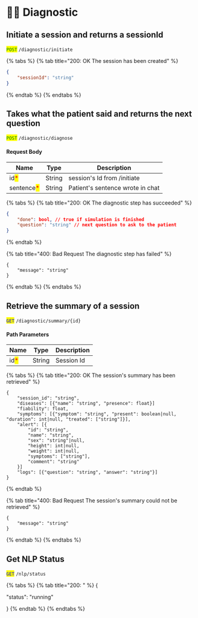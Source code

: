 # 👨‍⚕️ Diagnostic



## Initiate a session and returns a sessionId

<mark style="color:green;">`POST`</mark> `/diagnostic/initiate`

{% tabs %}
{% tab title="200: OK The session has been created" %}
```json
{
    "sessionId": "string"
}
```
{% endtab %}
{% endtabs %}

## Takes what the patient said and returns the next question

<mark style="color:green;">`POST`</mark> `/diagnostic/diagnose`

#### Request Body

| Name                                       | Type   | Description                      |
| ------------------------------------------ | ------ | -------------------------------- |
| id<mark style="color:red;">\*</mark>       | String | session's Id from /initiate      |
| sentence<mark style="color:red;">\*</mark> | String | Patient's sentence wrote in chat |

{% tabs %}
{% tab title="200: OK The diagnostic step has succeeded" %}
```json
{
    "done": bool, // true if simulation is finished
    "question": "string" // next question to ask to the patient
}
```
{% endtab %}

{% tab title="400: Bad Request The diagnostic step has failed" %}
```
{
    "message": "string"
}
```
{% endtab %}
{% endtabs %}

## Retrieve the summary of a session

<mark style="color:blue;">`GET`</mark> `/diagnostic/summary/{id}`

#### Path Parameters

| Name                                 | Type   | Description |
| ------------------------------------ | ------ | ----------- |
| id<mark style="color:red;">\*</mark> | String | Session Id  |

{% tabs %}
{% tab title="200: OK The session's summary has been retrieved" %}
```
{
    "session_id": "string",
    "diseases": [{"name": "string", "presence": float}]
    "fiability": float,
    "symptoms": [{"symptom": "string", "present": boolean|null, "duration": int|null, "treated": ["string"]}],
    "alert": [{
        "id": "string",
        "name": "string",
        "sex": "string"|null,
        "height": int|null,
        "weight": int|null,
        "symptoms": ["string"],
        "comment": "string"
    }]
    "logs": [{"question": "string", "answer": "string"}]
}
```
{% endtab %}

{% tab title="400: Bad Request The session's summary could not be retrieved" %}
```
{
    "message": "string"
}
```
{% endtab %}
{% endtabs %}



## Get NLP Status

<mark style="color:blue;">`GET`</mark> `/nlp/status`

{% tabs %}
{% tab title="200: " %}
{

"status": "running"

}
{% endtab %}
{% endtabs %}

